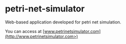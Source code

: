 # petri-net-simulator

Web-based application developed for petri net simulation. 

You can access at  [www.petrinetsimulator.com](http://www.petrinetsimulator.com>)
